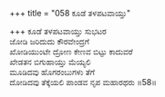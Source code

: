 +++
title = "058 ಕೂಡೆ ತಳಪಟವಾಯ್ತು"

+++
ಕೂಡೆ ತಳಪಟವಾಯ್ತು ಸುಭಟರ  
ಜೋಡಿ ಜರಿದುದು ಕೌರವೇಂದ್ರಗೆ  
ಖೋಡಿಯುಂಟೇ ದ್ರೋಣ ಕೇಣವ ಬಿಟ್ಟು ಕಾದುವರೆ  
ಖೇಡತನ ಬಿಗುಹಾಯ್ತು ಮೆಯ್ಯಲಿ  
ಮೂಡಿದವು ಹೊಗರಂಬುಗಳು ತೆಗೆ  
ದೋಡಿದವು ತೆಕ್ಕೆಯಲಿ ಪಾಂಡವ ನೃಪ ಮಹಾರಥರು    ॥58॥